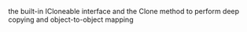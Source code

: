 the built-in ICloneable interface and the Clone method to perform deep copying and object-to-object mapping
